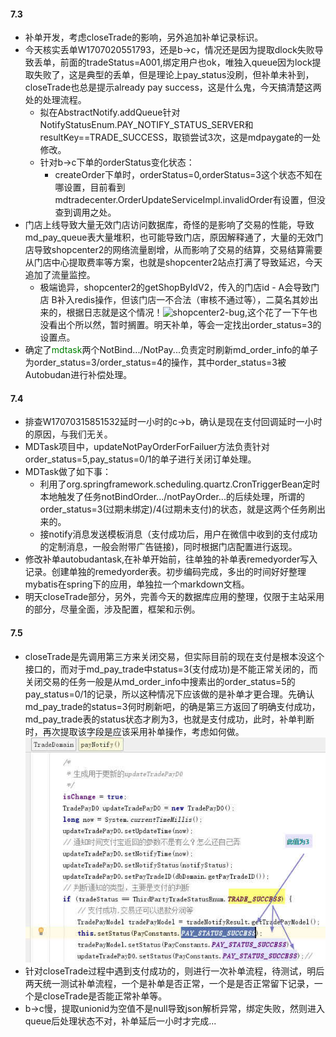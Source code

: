#### 7.3
  * 补单开发，考虑closeTrade的影响，另外追加补单记录标识。
  * 今天核实丢单W1707020551793，还是b->c，情况还是因为提取dlock失败导致丢单，前面的tradeStatus=A001,绑定用户也ok，唯独入queue因为lock提取失败了，这是典型的丢单，但是理论上pay_status没刷，但补单未补到，closeTrade也总是提示already pay success，这是什么鬼，今天搞清楚这两处的处理流程。
    *  拟在AbstractNotify.addQueue针对NotifyStatusEnum.PAY_NOTIFY_STATUS_SERVER和resultKey==TRADE_SUCCESS，取锁尝试3次，这是mdpaygate的一处修改。
    *  针对b->c下单的orderStatus变化状态：
        *  createOrder下单时，orderStatus=0,orderStatus=3这个状态不知在哪设置，目前看到mdtradecenter.OrderUpdateServiceImpl.invalidOrder有设置，但没查到调用之处。
  * 门店上线导致大量无效门店访问数据库，奇怪的是影响了交易的性能，导致md_pay_queue表大量堆积，也可能导致门店，原因解释通了，大量的无效门店导致shopcenter2的网络流量剧增，从而影响了交易的结算，交易结算需要从门店中心提取费率等方案，也就是shopcenter2站点打满了导致延迟，今天追加了流量监控。
      *  极端诡异，shopcenter2的getShopByIdV2，传入的门店id - A会导致门店 B补入redis操作，但该门店一不合法（审核不通过等），二莫名其妙出来的，根据日志就是这个情况！![shopcenter2-bug](D:\GitHubData\WorkLog\MDFiles\2017\images\07\shopbug2.jpg),这个花了一下午也没看出个所以然，暂时搁置。明天补单，等会一定找出order_status=3的设置点。
  * 确定了<font color=green>mdtask</font>两个NotBind.../NotPay...负责定时刷新md_order_info的单子为order_status=3/order_status=4的操作，其中order_status=3被Autobudan进行补偿处理。

#### 7.4
  * 排查W17070315851532延时一小时的c->b，确认是现在支付回调延时一小时的原因，与我们无关。
  * MDTask项目中，updateNotPayOrderForFailuer方法负责针对order_status=5,pay_status=0/1的单子进行关闭订单处理。
  * MDTask做了如下事：
      * 利用了org.springframework.scheduling.quartz.CronTriggerBean定时本地触发了任务notBindOrder.../notPayOrder...的后续处理，所谓的order_status=3(过期未绑定)/4(过期未支付)的状态，就是这两个任务刷出来的。
      * 接notify消息发送模板消息（支付成功后，用户在微信中收到的支付成功的定制消息，一般会附带广告链接)，同时根据门店配置进行返现。
  * 修改补单autobudantask,在补单开始前，往单独的补单表remedyorder写入记录。创建单独的remedyorder表。初步编码完成，多出的时间好好整理mybatis在spring下的应用，单独拉一个markdown文档。
  * 明天closeTrade部分，另外，完善今天的数据库应用的整理，仅限于主站采用的部分，尽量全面，涉及配置，框架和示例。
#### 7.5
  * closeTrade是先调用第三方来关闭交易，但实际目前的现在支付是根本没这个接口的，而对于md_pay_trade中status=3(支付成功)是不能正常关闭的，而关闭交易的任务一般是从md_order_info中搜素出的order_status=5的pay_status=0/1的记录，所以这种情况下应该做的是补单才更合理。先确认md_pay_trade的status=3何时刷新吧，的确是第三方返回了明确支付成功，md_pay_trade表的status状态才刷为3，也就是支付成功，此时，补单判断时，再次提取该字段是应该采用补单操作，考虑如何做。![status为3的情况](images/07/mdpaygatetopaytrade.jpg)
  * 针对closeTrade过程中遇到支付成功的，则进行一次补单流程，待测试，明后两天统一测试补单流程，一个是补单是否正常，一个是是否正常留下记录，一个是closeTrade是否能正常补单等。
  * b->c慢，提取unionid为空值不是null导致json解析异常，绑定失败，然则进入queue后处理状态不对，补单延后一小时才完成...
